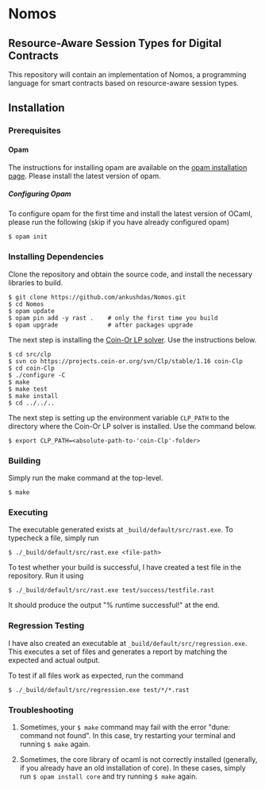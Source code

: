 # Nomos
## Resource-Aware Session Types for Digital Contracts
This repository will contain an implementation of Nomos, a programming language for smart contracts based on resource-aware session types.

## Installation

### Prerequisites

#### Opam
The instructions for installing opam are available on the [opam installation page](https://opam.ocaml.org/doc/Install.html). Please install the latest version of opam.

##### Configuring Opam
To configure opam for the first time and install the latest version of OCaml, please run the following (skip if you have already configured opam)
```
$ opam init
```

### Installing Dependencies
Clone the repository and obtain the source code, and install the necessary libraries to build.
```
$ git clone https://github.com/ankushdas/Nomos.git
$ cd Nomos
$ opam update
$ opam pin add -y rast .    # only the first time you build
$ opam upgrade              # after packages upgrade
```
The next step is installing the [Coin-Or LP solver](https://projects.coin-or.org/Clp). Use the instructions below.
```
$ cd src/clp
$ svn co https://projects.coin-or.org/svn/Clp/stable/1.16 coin-Clp
$ cd coin-Clp
$ ./configure -C
$ make
$ make test
$ make install
$ cd ../../..
```
The next step is setting up the environment variable `CLP_PATH` to the directory where the Coin-Or LP solver is installed. Use the command below.
```
$ export CLP_PATH=<absolute-path-to-'coin-Clp'-folder>
```

### Building
Simply run the make command at the top-level.
```
$ make
```

### Executing
The executable generated exists at `_build/default/src/rast.exe`. To typecheck a file, simply run
```
$ ./_build/default/src/rast.exe <file-path>
```

To test whether your build is successful, I have created a test file in the repository. Run it using
```
$ ./_build/default/src/rast.exe test/success/testfile.rast
```
It should produce the output "% runtime successful!" at the end.

### Regression Testing
I have also created an executable at `_build/default/src/regression.exe`. This executes a set of files and generates a report by matching the expected and actual output.

To test if all files work as expected, run the command
```
$ ./_build/default/src/regression.exe test/*/*.rast
```

### Troubleshooting
1. Sometimes, your `$ make` command may fail with the error "dune: command not found". In this case, try restarting your terminal and running `$ make` again.

2. Sometimes, the core library of ocaml is not correctly installed (generally, if you already have an old installation of core). In these cases, simply run `$ opam install core` and try running `$ make` again.
